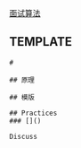

[面试算法](https://space.bilibili.com/386952786/channel/seriesdetail?sid=1838841)

## TEMPLATE

```
#

## 原理

## 模版

## Practices
### []()

Discuss
```
